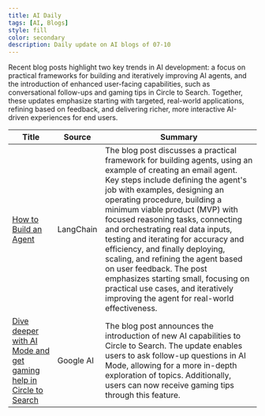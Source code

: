 ```yaml
---
title: AI Daily
tags: [AI, Blogs]
style: fill
color: secondary
description: Daily update on AI blogs of 07-10
---
```


Recent blog posts highlight two key trends in AI development: a focus on practical frameworks for building and iteratively improving AI agents, and the introduction of enhanced user-facing capabilities, such as conversational follow-ups and gaming tips in Circle to Search. Together, these updates emphasize starting with targeted, real-world applications, refining based on feedback, and delivering richer, more interactive AI-driven experiences for end users.

| Title | Source | Summary |
|---|---|---|
| [How to Build an Agent](https://blog.langchain.com/how-to-build-an-agent/) | LangChain | The blog post discusses a practical framework for building agents, using an example of creating an email agent. Key steps include defining the agent's job with examples, designing an operating procedure, building a minimum viable product (MVP) with focused reasoning tasks, connecting and orchestrating real data inputs, testing and iterating for accuracy and efficiency, and finally deploying, scaling, and refining the agent based on user feedback. The post emphasizes starting small, focusing on practical use cases, and iteratively improving the agent for real-world effectiveness. |
| [Dive deeper with AI Mode and get gaming help in Circle to Search](https://blog.google/products/search/circle-to-search-ai-mode-gaming/) | Google AI | The blog post announces the introduction of new AI capabilities to Circle to Search. The update enables users to ask follow-up questions in AI Mode, allowing for a more in-depth exploration of topics. Additionally, users can now receive gaming tips through this feature. |